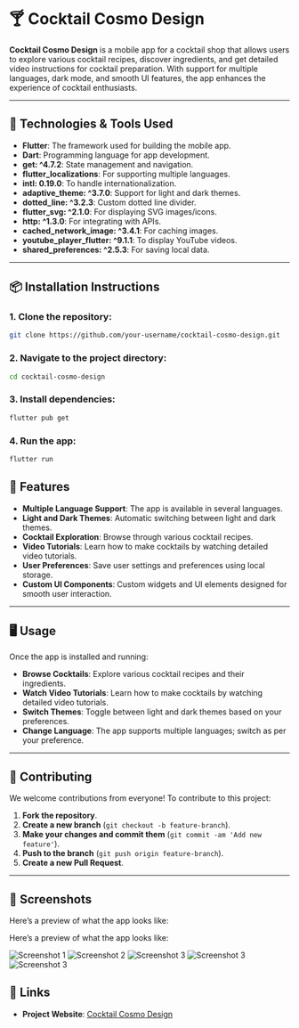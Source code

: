 # 🍸 Cocktail Cosmo Design

**Cocktail Cosmo Design** is a mobile app for a cocktail shop that allows users to explore various cocktail recipes, discover ingredients, and get detailed video instructions for cocktail preparation. With support for multiple languages, dark mode, and smooth UI features, the app enhances the experience of cocktail enthusiasts.

---

## 🚀 Technologies & Tools Used

- **Flutter**: The framework used for building the mobile app.
- **Dart**: Programming language for app development.
- **get: ^4.7.2**: State management and navigation.
- **flutter_localizations**: For supporting multiple languages.
- **intl: 0.19.0**: To handle internationalization.
- **adaptive_theme: ^3.7.0**: Support for light and dark themes.
- **dotted_line: ^3.2.3**: Custom dotted line divider.
- **flutter_svg: ^2.1.0**: For displaying SVG images/icons.
- **http: ^1.3.0**: For integrating with APIs.
- **cached_network_image: ^3.4.1**: For caching images.
- **youtube_player_flutter: ^9.1.1**: To display YouTube videos.
- **shared_preferences: ^2.5.3**: For saving local data.

---

## 📦 Installation Instructions

### 1. Clone the repository:
```bash
git clone https://github.com/your-username/cocktail-cosmo-design.git

```
### 2. Navigate to the project directory:
```bash
cd cocktail-cosmo-design
```
### 3. Install dependencies:
```bash
flutter pub get
```

### 4. Run the app:
```bash
flutter run
```

## 🌟 Features

- **Multiple Language Support**: The app is available in several languages.
- **Light and Dark Themes**: Automatic switching between light and dark themes.
- **Cocktail Exploration**: Browse through various cocktail recipes.
- **Video Tutorials**: Learn how to make cocktails by watching detailed video tutorials.
- **User Preferences**: Save user settings and preferences using local storage.
- **Custom UI Components**: Custom widgets and UI elements designed for smooth user interaction.

---

## 🖥️ Usage

Once the app is installed and running:

- **Browse Cocktails**: Explore various cocktail recipes and their ingredients.
- **Watch Video Tutorials**: Learn how to make cocktails by watching detailed video tutorials.
- **Switch Themes**: Toggle between light and dark themes based on your preferences.
- **Change Language**: The app supports multiple languages; switch as per your preference.

---

## 🤝 Contributing

We welcome contributions from everyone! To contribute to this project:

1. **Fork the repository**.
2. **Create a new branch** (`git checkout -b feature-branch`).
3. **Make your changes and commit them** (`git commit -am 'Add new feature'`).
4. **Push to the branch** (`git push origin feature-branch`).
5. **Create a new Pull Request**.
---

## 📱 Screenshots

Here’s a preview of what the app looks like:

Here’s a preview of what the app looks like:

![Screenshot 1](info/intro01.png)
![Screenshot 2](info/intro02.png)
![Screenshot 3](info/main01.png)
![Screenshot 3](info/main02.png)
![Screenshot 3](info/cocktails01.png)

## 🔗 Links

- **Project Website**: [Cocktail Cosmo Design](https://cocktail.idowebsites.ru/)
